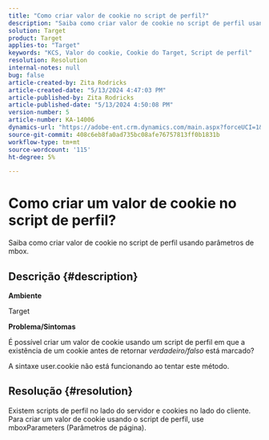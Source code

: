 ```yaml
---
title: "Como criar valor de cookie no script de perfil?"
description: "Saiba como criar valor de cookie no script de perfil usando parâmetros de mbox."
solution: Target
product: Target
applies-to: "Target"
keywords: "KCS, Valor do cookie, Cookie do Target, Script de perfil"
resolution: Resolution
internal-notes: null
bug: false
article-created-by: Zita Rodricks
article-created-date: "5/13/2024 4:47:03 PM"
article-published-by: Zita Rodricks
article-published-date: "5/13/2024 4:50:08 PM"
version-number: 5
article-number: KA-14006
dynamics-url: "https://adobe-ent.crm.dynamics.com/main.aspx?forceUCI=1&pagetype=entityrecord&etn=knowledgearticle&id=4a4fb16a-4811-ef11-9f8a-6045bd03c412"
source-git-commit: 408c6eb8fa0ad735bc08afe76757813ff0b1831b
workflow-type: tm+mt
source-wordcount: '115'
ht-degree: 5%

---
```


# Como criar um valor de cookie no script de perfil?


Saiba como criar valor de cookie no script de perfil usando parâmetros de mbox.

## Descrição {#description}


<b>Ambiente</b>

Target



<b>Problema/Sintomas</b>

É possível criar um valor de cookie usando um script de perfil em que a existência de um cookie antes de retornar *verdadeiro/falso* está marcado?

A sintaxe user.cookie não está funcionando ao tentar este método.


## Resolução {#resolution}


Existem scripts de perfil no lado do servidor e cookies no lado do cliente. Para criar um valor de cookie usando o script de perfil, use mboxParameters (Parâmetros de página).

